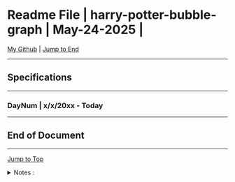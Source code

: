 
<!-- markdownlint-disable MD033 -->
<!-- markdownlint-disable MD041 -->
<div id="top-of-doc"></div>

# Readme File | harry-potter-bubble-graph | May-24-2025 |

[My Github](https://github.com/popados) | [Jump to End](#end-of-doc)

***
## Specifications 

***

### DayNum | x/x/20xx - Today

***

## End of Document

***

[Jump to Top](#top-of-doc)

<div id="end-of-doc"></div>

<details>
<summary>
Notes :
</summary>
</details>
  
